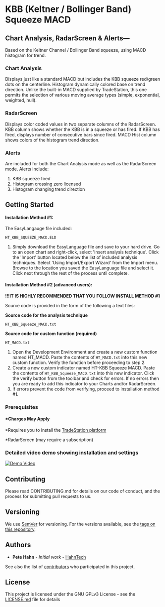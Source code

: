 # KBB (Keltner / Bollinger Band) Squeeze MACD

## Chart Analysis, RadarScreen & Alerts—

Based on the Keltner Channel / Bollinger Band squeeze, using MACD histogram for trend.
### Chart Analysis
Displays just like a standard MACD but includes the KBB squeeze red/green dots on the centerline. Histogram dynamically colored base on trend direction. Unlike the built-in MACD supplied by TradeStation, this one permits the selection of various moving average types (simple, exponential, weighted, hull).
### RadarScreen
Displays color coded values in two separate columns of the RadarScreen.
KBB column shows whether the KBB is in a squeeze or has fired. If KBB has fired, displays number of consecutive bars since fired.
MACD Hist column shows colors of the histogram trend direction.
### Alerts
Are included for both the Chart Analysis mode as well as the RadarScreen mode. Alerts include:
1. KBB squeeze fired
1. Histogram crossing zero licensed
1. Histogram changing trend direction

## Getting Started
#### Installation Method #1:

The EasyLangauge file included:
```
HT_KBB_SQUEEZE_MACD.ELD
```
1. Simply download the EasyLanguage file and save to your hard drive. Go to an open chart and right-click, select 'Insert analysis technique'. Click the 'Import' button located below the list of included analysis techniques. Select 'Using Import/Export Wizard' from the Import menu. Browse to the location you saved the EasyLanguage file and select it. Click next through the rest of the process until complete.

#### Installation Method #2 (advanced users):

**!!!IT IS HIGHLY RECOMMENDED THAT YOU FOLLOW INSTALL METHOD #1**

Source code is provided in the form of the following a text files:

**Source code for the analysis technique**
```
HT_KBB_Squeeze_MACD.txt
```
**Source code for custom function (required)**
```
HT_MACD.txt
```
1. Open the Development Environment and create a new custom function named HT_MACD. Paste the contents of `HT_MACD.txt` into this new custom function. Verify the function before proceeding to step 2.
1. Create a new custom indicator named HT-KBB Squeeze MACD. Paste the contents of `HT_KBB_Squeeze_MACD.txt` into this new indicator.  Click the verify button from the toolbar and check for errors. If no errors then you are ready to add this indicator to your Charts and/or RadarScreen.
1. If errors prevent the code from verifying, proceed to installation method #1.

### Prerequisites

#### *Charges May Apply

*Requires you to install the [TradeStation platform](https://www.tradestation.com/)

*RadarScreen (may require a subscription)

### Detailed video demo showing installation and settings

[![Demo Video](https://www.hahn-tech.com/wp-content/uploads/2017/10/kbb-sqz-macd-promo-sml.jpg)](https://www.youtube.com/watch?v=https://youtu.be/C8Eaz2cLmKY)

## Contributing

Please read CONTRIBUTING.md for details on our code of conduct, and the process for submitting pull requests to us.

## Versioning

We use [SemVer](http://semver.org/) for versioning. For the versions available, see the [tags on this repository](https://github.com/your/project/tags).

## Authors

* **Pete Hahn** - *Initial work* - [HahnTech](https://github.com/hahntech)

See also the list of [contributors](https://github.com/your/project/contributors) who participated in this project.

## License

This project is licensed under the GNU GPLv3 License - see the [LICENSE.md](LICENSE.md) file for details

